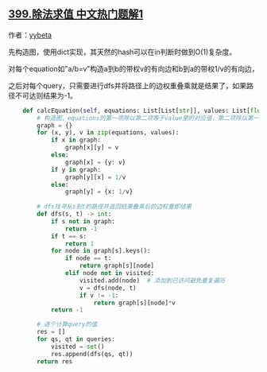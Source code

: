 ## [399.除法求值 中文热门题解1](https://leetcode.cn/problems/evaluate-division/solutions/100000/xian-gou-zao-tu-zai-dfsde-pythonshi-xian-by-mai-ma)

作者：[yybeta](https://leetcode.cn/u/yybeta)

先构造图，使用dict实现，其天然的hash可以在in判断时做到O(1)复杂度。

对每个equation如"a/b=v"构造a到b的带权v的有向边和b到a的带权1/v的有向边，

之后对每个query，只需要进行dfs并将路径上的边权重叠乘就是结果了，如果路径不可达则结果为-1。

```python
    def calcEquation(self, equations: List[List[str]], values: List[float], queries: List[List[str]]) -> List[float]:
        # 构造图，equations的第一项除以第二项等于value里的对应值，第二项除以第一项等于其倒数
        graph = {}
        for (x, y), v in zip(equations, values):
            if x in graph:
                graph[x][y] = v
            else:
                graph[x] = {y: v}
            if y in graph:
                graph[y][x] = 1/v
            else:
                graph[y] = {x: 1/v}
        
        # dfs找寻从s到t的路径并返回结果叠乘后的边权重即结果
        def dfs(s, t) -> int:
            if s not in graph:
                return -1
            if t == s:
                return 1
            for node in graph[s].keys():
                if node == t:
                    return graph[s][node]
                elif node not in visited:
                    visited.add(node)  # 添加到已访问避免重复遍历
                    v = dfs(node, t)
                    if v != -1:
                        return graph[s][node]*v
            return -1

        # 逐个计算query的值
        res = []
        for qs, qt in queries:
            visited = set()
            res.append(dfs(qs, qt))
        return res
```
